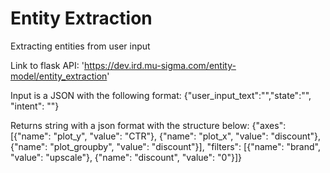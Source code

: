 # Entity Extraction

Extracting entities from user input

Link to flask API: 'https://dev.ird.mu-sigma.com/entity-model/entity_extraction'

Input is a JSON with the following format:
{"user_input_text":"","state":"", "intent": ""}

Returns string with a json format with the structure below:
{"axes": [{"name": "plot_y", "value": "CTR"}, {"name": "plot_x", "value": "discount"}, {"name": "plot_groupby", "value": "discount"}], "filters": [{"name": "brand", "value": "upscale"}, {"name": "discount", "value": "0"}]}
